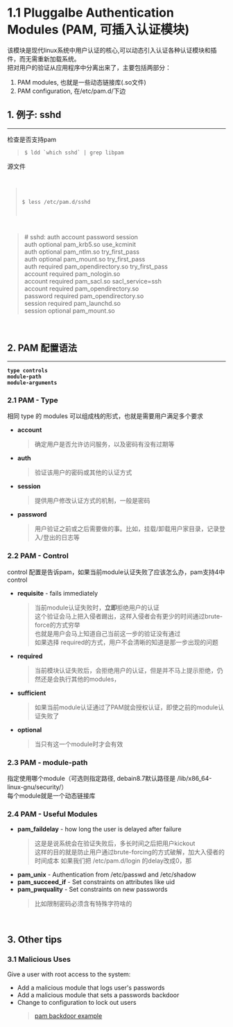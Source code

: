 # 1.1 Pluggalbe Authentication Modules (PAM, 可插入认证模块)

该模块是现代linux系统中用户认证的核心,可以动态引入认证各种认证模块和插件，而无需重新加载系统。<br>
把对用户的验证从应用程序中分离出来了，主要包括两部分：
1. PAM modules, 也就是一些动态链接库(.so文件)
2. PAM configuration, 在/etc/pam.d/下边


## 1. 例子: sshd
---------------------------------------

检查是否支持pam
> <code>$ ldd \`which sshd\` | grep libpam</code>

源文件
<code>
>$ less /etc/pam.d/sshd <br>
</code>

>\# sshd: auth account password session <br>
>auth       optional       pam_krb5.so use_kcminit <br>
>auth       optional       pam_ntlm.so try_first_pass <br>
>auth       optional       pam_mount.so try_first_pass <br>
>auth       required       pam_opendirectory.so try_first_pass <br>
>account    required       pam_nologin.so <br>
>account    required       pam_sacl.so sacl_service=ssh <br>
>account    required       pam_opendirectory.so <br>
>password   required       pam_opendirectory.so <br>
>session    required       pam_launchd.so <br>
>session    optional       pam_mount.so <br>
<br>

## 2. PAM 配置语法
---------------------------------------
<code>**type** **controls** **module-path** **module-arguments**</code>

### 2.1 PAM - Type
相同 type 的 modules 可以组成栈的形式，也就是需要用户满足多个要求
* **account**
    > 确定用户是否允许访问服务，以及密码有没有过期等
* **auth**
    > 验证该用户的密码或其他的认证方式
* **session**
    > 提供用户修改认证方式的机制，一般是密码
* **password**
    > 用户验证之前或之后需要做的事。比如，挂载/卸载用户家目录，记录登入/登出的日志等

### 2.2 PAM - Control
control 配置是告诉pam，如果当前module认证失败了应该怎么办，pam支持4中control

* **requisite** - fails immediately 
    > 当前module认证失败时，**立即**拒绝用户的认证<br>
    > 这个验证会马上把入侵者踢出，这样入侵者会有更少的时间通过brute-force的方式穷举<br>
    > 也就是用户会马上知道自己当前这一步的验证没有通过 <br>
    > 如果选择 required的方式，用户不会清晰的知道是那一步出现的问题
* **required**
    > 当前模块认证失败后，会拒绝用户的认证，但是并不马上提示拒绝，仍然还是会执行其他的modules，
* **sufficient**
    > 如果当前module认证通过了PAM就会授权认证，即使之前的module认证失败了
* **optional**
    > 当只有这一个module时才会有效
  
### 2.3 PAM - module-path
指定使用哪个module（可选则指定路径, debain8.7默认路径是 /lib/x86_64-linux-gnu/security/）<br>
每个module就是一个动态链接库
  
### 2.4 PAM - Useful Modules
* **pam_faildelay** - how long the user is delayed after failure
  > 这是是说系统会在验证失败后，多长时间之后把用户kickout <br>
  > 这样的目的就是防止用户通过brute-forcing的方式破解，加大入侵者的时间成本
  > 如果我们把 /etc/pam.d/login 的delay改成0，那
* **pam_unix** - Authentication from /etc/passwd and /etc/shadow
* **pam_succeed_if** - Set constraints on attributes like uid
* **pam_pwquality** - Set constraints on new passwords
    > 比如限制密码必须含有特殊字符啥的<br>

<br>

## 3. Other tips

### 3.1 Malicious Uses
Give a user with root access to the system:
* Add a malicious module that logs user's passwords
* Add a malicious module that sets a passwords backdoor
* Change to configuration to lock out users
  > [pam backdoor example](https://github.com/eurialo/pambd)
